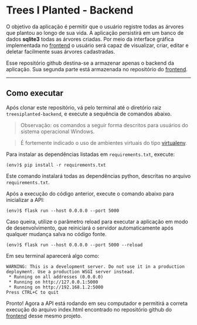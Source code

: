 # Trees I Planted - Backend

O objetivo da aplicação é permitir que o usuário registre todas as árvores que plantou ao longo de sua vida. A aplicação persistirá em um banco de dados **sqlite3** todas as árvores criadas. Por meio da interface gráfica implementada no [frontend](https://github.com/alissons-repos/treesiplanted-frontend/) o usuário será capaz de visualizar, criar, editar e deletar facilmente suas árvores cadastradas.

Esse repositório github destina-se a armazenar apenas o backend da aplicação. Sua segunda parte está armazenada no repositório do [frontend](https://github.com/alissons-repos/treesiplanted-frontend/).

---
## Como executar 

Após clonar este repositório, vá pelo terminal até o diretório raiz `treesiplanted-backend`, e execute a sequência de comandos abaixo.

> Observação: os comandos a seguir forma descritos para usuários do sistema operacional Windows.

> É fortemente indicado o uso de ambientes virtuais do tipo [virtualenv](https://virtualenv.pypa.io/en/latest/installation.html).

Para instalar as dependências listadas em `requirements.txt`, execute:

```
(env)$ pip install -r requirements.txt
```

Este comando instalará todas as dependências python, descritas no arquivo `requirements.txt`.

Após a execução do código anterior, execute o comando abaixo para inicializar a API:

```
(env)$ flask run --host 0.0.0.0 --port 5000
```

Caso queira, utilize o parâmetro reload para executar a aplicação em modo de desenvolvimento, que reiniciará o servidor automaticamente após qualquer mudança salva no código fonte.

```
(env)$ flask run --host 0.0.0.0 --port 5000 --reload
```

Em seu terminal aparecerá algo como:
```
WARNING: This is a development server. Do not use it in a production deployment. Use a production WSGI server instead.
 * Running on all addresses (0.0.0.0)
 * Running on http://127.0.0.1:5000
 * Running on http://192.168.1.2:5000
Press CTRL+C to quit
```

Pronto! Agora a API está rodando em seu computador e permitirá a correta execução do arquivo index.html encontrado no repositório github do [frontend](https://github.com/alissons-repos/treesiplanted-frontend/) desse mesmo projeto.
